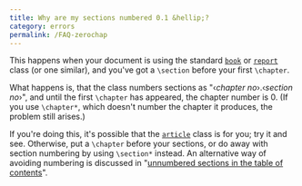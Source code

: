 ```yaml
---
title: Why are my sections numbered 0.1 &hellip;?
category: errors
permalink: /FAQ-zerochap
---
```


This happens when your document is using the standard [`book`](https://ctan.org/pkg/book) or
[`report`](https://ctan.org/pkg/report) class (or one similar), and you've got a `\section`
before your first `\chapter`.

What happens is, that the class numbers sections as 
"&lsaquo;_chapter no_&rsaquo;.&lsaquo;_section no_&rsaquo;", and until the first
`\chapter` has appeared, the chapter number is 0.  (If you
use `\chapter*`, which doesn't number the chapter it produces, the
problem still arises.)

If you're doing this, it's possible that the [`article`](https://ctan.org/pkg/article) class
is for you; try it and see.  Otherwise, put a `\chapter` before
your sections, or do away with section numbering by using
`\section*` instead.  An alternative way of avoiding numbering is
discussed in 
"[unnumbered sections in the table of contents](FAQ-secnumdep)".

